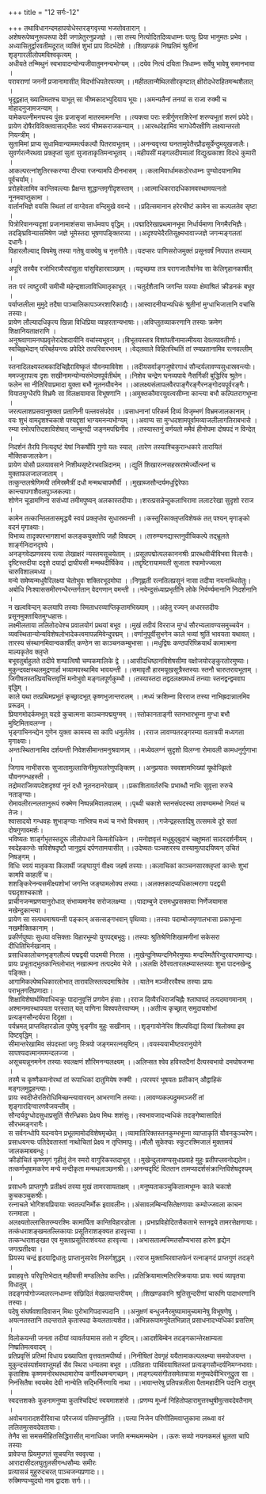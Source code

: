 +++
title = "12 सर्गः-12"

+++
तथाविधानन्दमहापयोधेस्तरङ्गवृत्त्या भजतोवतारान् ।   
अशेषरूपेष्वनुरूपरूपा देवी जगन्नेतुरनुप्रजज्ञे ।।सा तस्य नित्योदितदिव्यधाम्नः पत्युः प्रिया भानुमतः प्रभेव ।   
अध्यासितुर्द्वारवतीमदूरात् व्यक्तिं शुभां प्राप विदर्भदेशे ।।शिखण्डकं निष्प्रतिमं श्रुतीनां शृङ्गारलीलोपमविश्वकृत्यम् ।   
अधीयते तन्मिथुनं स्वभावादन्योन्यजीवातुमनन्यभोग्यम् ।।दयेव नित्यं दयिता त्रिधाम्नः सर्वेषु भावेषु समानभावा ।   
परावराणां जननी प्रजानामासीत् विदर्भाधिपतेरपत्यम् ।।महीतलान्मैथिलसीरकृष्टात् क्षीरोदधेराहितमन्थशैलात् ।   
भृदूद्वहात् ख्यातिमतश्च याभूत् सा भीष्मकादभ्युदियाय भूयः।।अमन्यतैनां तनयां स राजा रुक्मी च मोहादनुजामजन्याम् ।   
यामेकपत्नीमनघस्य पुंसः प्रजासृजां मातरमामनन्ति ।।त्यक्त्वा पराः स्त्रीर्गुणराशिरेनां शरण्यभूतां शरणं प्रपेदे।   
प्रायेण दोषैरविविक्तवासाद्भीतः स्वयं भीष्मकराजकन्याम् ।।आरब्धदेहामिव भागधेयैरक्षीणि लक्ष्यान्तरतो नियन्त्रीम् ।   
सुतामिमां प्राप्य सुधामिवान्याममर्त्यकल्पौ पितरावभूताम् ।।अनन्यवृत्त्या घनतामुपेतैरप्रौढसूर्येन्दुमयूखजालैः।   
सुवर्णरत्नैरथवा प्रक्लृप्तां सुतां सुजाताकृतिमन्वभूताम् ।।महीयसीं मङ्गलदीपमालां विद्युत्प्रकाशा विदधे कुमारी ।   
आकल्परत्नांशुतिरस्करण्या दीप्त्या रजन्यामपि दीनभासम् ।।कलामिवार्धामकठोरधाम्नः पुण्योदयानामिव पूर्वचर्याम्।   
प्ररोहवेलामिव कान्तिवल्ल्याः प्रैक्षन्त शुद्धान्तमृगीदृशस्ताम् ।।आत्माधिकारादधिकामवस्थामयत्नतो नूनमवाप्तुकामा ।   
वार्तानभिज्ञे वयसि स्थितां तां वाग्देवता वन्दिमुखे ववन्दे ।।प्रदित्समानान हरेरभीष्टं कामेन सा कल्पलतेव सृष्टा ।   
पित्रोरिवानन्यदृशां प्रजानामाशंसया सार्धमवाप वृद्धिम् ।।पद्मादिरेखाप्रथमानभूमा निर्धार्यमाणा निगमैरभिज्ञैः।   
तदङ्घ्रिविन्यासमिषेण जज्ञे भूमेस्तदा भूषणपङ्क्तिरग्र्या ।।अदृश्यभेदैरतिसूक्ष्मभावाज्जज्ञे जगन्मङ्गलतां दधानैः।   
विहारलौल्याद् विषमेषु तस्या गतेषु वाक्येषु च नृत्तगीतैः।।यदप्सरः पाणिसरोजमुक्तं प्रसूनवर्षं निपपात तस्याम् ।   
अपूरि तस्यैव रजोभिरग्र्यैरपांसुला पांसुविहारवाञ्छाम् ।।यदृच्छया तत्र परागजालैर्यानेव सा केलिगृहानकार्षीत् ।   
ततः परं त्वष्टुरमी समीची महेन्द्रशालाविधिमातृकाभूत् ।।चतुर्दशैतानि जगन्ति यस्याः क्षेमाश्रितं क्रीडनकं बभूव ।   
पर्याप्तलीला मुमुदे तदैषा पाञ्चालिकापञ्जरशारिकाद्यैः।।आस्वादनीयान्यधिकं श्रुतीनां मुग्धाभिजातानि वचांसि तस्याः।   
प्रायेण लौल्यादधिकृत्य खिन्ना विधिप्रिया व्याहरतान्यभाषाः।।अविप्लुतव्याकरणानि तस्याः क्रमेण शिक्षानियताक्षराणि ।   
अनुश्रवाणामनघप्रवृत्तेरादेशदायीनि वचांस्यभूवन् ।।विभूतयस्तत्र विशांपतीनामात्मीयया देवतयावतीर्णाः।   
स्वचिह्नभेदान् परिबर्हयन्त्यः प्रपेदिरे तत्परिवारभावम् ।।वेद्लवाले विहितस्थितिं तां रम्यप्रतानामिव रत्नवल्लीम् ।   
स्तनादिलक्ष्यस्तबकादिचिह्नैराविष्कृतं यौवनमाविवेश ।।तदीयसर्वाङ्गजुषोरगाधं सौन्दर्यलावण्यसुधास्रवन्त्योः।   
ममज्जुरापत्य दृशः सखीनामन्योन्यसंभेदमपूर्वतीर्थम् ।।निशेव चन्द्रेण घनव्यपाये नैसर्गिकी बुद्धिरिव श्रुतेन।   
फलेन सा नीतिरिवाप्रमादा युक्ता बभौ नूतनयौवनेन ।।आलक्ष्यसंलापलवैरपाङ्गैरङ्गैरनङ्गोदयपूर्वरङ्गैः।   
वियातमुग्धैरपि विभ्रमैः सा विलक्षयामास विभूषणानि ।।अमुक्तकौमारयुवत्वसीम्ना कान्त्या बभौ कल्पितरागभूम्ना ।   
जरत्पलाशप्रसवानुषक्ता प्रतानिनी पल्लवसंपदेव ।।प्रसाधनानां परिकर्म दिव्यं विजृम्भणं विभ्रमजालकानाम् ।   
वयः शुभं वामदृशश्चकाशे पश्यद्दृशां भाग्यमनन्यभोग्यम् ।।अवाप्य सा मुग्धदशामपूर्वामव्याजलीलागतिराबभासे ।   
रम्या रमोत्पत्तिदशाविशेषात् जाम्बूनदी जङ्गमपद्मिनीव ।।तस्यास्तनुं वर्णयतो ममैवं हीनोपमा दोषपदं न विन्देत् ।   
निदर्शनं तैरपि नित्यदृष्टं येषां निकर्षोपि गुणो यतः स्यात् ।तारेण तस्याश्चिकुरान्धकारे तारायितं मौक्तिकजालकेन।   
प्रायेण योसौ प्रलयावसाने निशीथसृष्टेरभवन्निदानम् ।।द्युतिं शिखारत्नसहस्ररश्मेर्ज्योत्स्नां च मुक्ताफलजालजाताम् ।   
तत्कुन्तलश्रेणिमयी तमिस्रमैत्रीं दधौ मन्मथचापमौर्वी ।।मुखाब्जसौन्दर्यमधुद्विरेफाः कान्त्यापगाशैवलपुञ्जकल्पाः।   
शोणेन चूडामणिना ससंध्यां तमीमपुष्यन् अलकास्तदीयाः।।शरत्प्रसन्नेन्दुकलाभिरामा ललाटरेखा सुदृशो रराज ।   
कामेन तत्कान्तिलतासमृद्ध्यै स्वयं प्रक्लृप्तेव सुधास्रवन्ती ।।कस्तूरिकाक्लृप्तविशेषकं तत् पश्यन् मृगाङ्को वदनं मृगाक्ष्याः।   
विभाव्य तादृक्परभागशाभां कलङ्कयुक्तोपि जहौ विषादम् ।।तारुण्यनद्यास्तनुवीचिकल्पे तद्भ्रूलते शार्ङ्गनिदानदृश्ये ।   
अनङ्गवेदप्रणवस्य रत्या लेखाक्षरं न्यस्तमसूचयेताम् ।।प्रसूतपद्मोत्पलकाननश्रीः प्रारब्धवीचीविभवा विलासैः।   
दृष्टिस्तदीया ददृशे दयार्द्रा द्राघीयसी मन्मथदीर्घिकेव ।।तद्दृष्टिरायामवती सुजाता श्यामोज्ज्वला चारुविशालमध्या ।   
मन्ये समेष्यन्मधुवैरिलक्ष्या चेतोभुवः शक्तिरभूदमोघा ।।निगृह्णती रत्नतिलप्रसूनं नासा तदीया नयनाब्धिसेतुः।   
अबोधि निःश्वाससमीरगन्धैरन्तर्गतान् वेदगणान् वमन्ती ।।नवेन्दुसंध्याप्रभृतीनि लोके निर्वर्ण्यमानानि निदर्शनानि ।   
न खल्वविन्दन् कलयापि तस्याः स्मिताधरव्याप्तिकृतामभिख्याम् ।।अहेतु रज्यन् अधरस्तदीयः प्रसूनमुक्तायितमुग्धहासः।   
लक्ष्मीलताया ललितोदधेश्च प्रवालयोगं प्रथयां बभूव ।।मुखं तदीयं विरराज मुग्धं सौरभ्यलावण्यसमुच्चयेन ।   
व्यवस्थितान्योन्यविशेषलोभादेकत्वमापन्नमिवेन्दुपद्मम् ।।वर्णानुपूर्वीसुभगेन काले भव्यां श्रुतिं भावयता यथावत् ।   
तारस्य संस्थानमिवान्वकार्षीत् कण्ठेन सा काञ्चनकम्बुभासा ।।मधुद्विषः कण्ठपरिष्क्रियार्थं कामात्मना माल्यकृतेव क्लृप्ते   
बभूवतुर्बाहुलते तदीये शम्पात्विषौ चम्पकमालिके द्वे ।।आसीदधिष्ठानविशेषसीमा वक्षोजयोरङ्कुरतोरमुष्याः।   
मुकुन्दवक्षस्थलमुद्रणार्हा भव्यामवस्थामिव भावयन्ती ।।समावृतौ हारमयूखसूत्रैस्तस्याः स्तनौ चारुतरावभूताम् ।   
जिगीषतस्तत्प्रियचित्तवृत्तिं मनोभुवो मङ्गलपूर्णकुम्भौ ।।तस्यास्तदा तद्वदलक्ष्यमध्यं तन्व्याः स्तनद्वन्द्वमवाप वृद्धिम् ।   
काले यथा तत्प्रथिमप्रभूतं कृच्छ्रादभूत् कृष्णभुजान्तरालम् ।।मध्यं क्रशिम्ना विरराज तस्या नाभिह्रदान्नालमिव प्ररूढम् ।   
प्रियागमोदर्कमभूत् यदग्रे कुचात्मना काञ्चनपद्मयुग्मम् ।।स्तोकानताङ्गी स्तनभारभूम्ना मुग्धा बभौ मुष्टिमितावलग्ना ।   
भृङ्गाभिनन्द्येन गुणेन युक्ता कामस्य सा कापि धनुर्लतेव ।।रराज लावण्यतरङ्गरम्या वलात्रयी मध्यगता मृगाक्ष्याः।   
अन्तःस्थितानामिव दर्शयन्ती निवेशसीमान्तमनुश्रवाणाम् ।।मध्येवलग्नं सुदृशो विलग्ना रोमावली कामधनुर्गुणाभा ।   
जिगाय नाभीसरसः सुजातामुल्लासिनीमुत्पलरेणुपङ्क्तिम् ।।अनुप्रयातः स्ववशामभिख्यां यूथोज्झितो यौवनगन्धहस्ती ।   
तद्रोमराजिव्यपदेशदृश्यां नूनं दधौ नूतनदानरेखाम् ।।प्रकाशितावर्तरुचिः प्रभाब्धौ नाभिः सुवृत्ता रुरुचे नताङ्ग्याः।   
रोमावलीरत्नलतानुरूपं रुक्मेण निष्पन्नमिवालवालम् ।।पृथ्वी चकाशे स्तनसंपदस्या लावण्यमम्भो नियतं च तेजः।   
श्वासादयो गन्धवहः शुभाङ्ग्याः नाभिश्च मध्यं च नभो विभक्तम् ।।गजेन्द्रहस्तादिषु तत्समत्वे दूरे सतां दोषगुणावमर्शः।   
भविष्यतः शार्ङ्गभृतस्तदूरू लीलोपधाने किमतोधिकेन ।।मनोज्ञवृत्तं मधुबुद्बुदाभं चक्षुष्मतां सादरदर्शनीयम् ।   
स्वदेहकान्तेः सविशेषदृष्टौ जानुद्वयं दर्पणतामयासीत् ।।उदेष्यतः पञ्चशरस्य तस्यामुत्पादयिष्यन् उचितं निषङ्गम् ।   
विधिः स्वयं मातृकया किलार्थी जङ्घायुगं वीक्ष्य जहर्ष तस्याः।।कलाचिकां काञ्चनसारक्लृप्तां कान्तेः शुभां कामपि काहलीं च।   
शशङ्किरेनन्यसमीक्ष्यशोभां जगन्ति जङ्घामलोक्य तस्याः।।अलक्तकादप्यधिकात्मरागा पदद्वयी पद्मदृशश्चकाशे ।   
प्राचीनजन्मप्रणयानुरोधात् संभाव्यमानेव सरोजलक्ष्म्या ।।पादाम्बुजे दत्तमधुप्रसक्तया निर्णेजयामास नखेन्दुकान्त्या ।   
प्रायेण सा सत्पथमाश्रयन्ती पङ्कान् असत्सङ्गभवान् पृथिव्याः।।तस्याः पदाम्बोजमृणालभासा प्रकाभूम्ना नखमौक्तिकानाम् ।   
प्रकीर्णपुष्पाः सुधया वसिक्ताः विहारभूम्यो युगपद्बभूवुः।।तस्याः श्रुतिश्रेणिशिखामणीनां सकेसरा दीधितिभिर्नखानाम् ।   
प्रसाधिकालोचनभृङ्गलौल्यं पद्मद्वयी पादमयी निरास ।।मुखेन्दुनिष्यन्दनिभैरमुष्याः मन्दस्मितैरिन्दुरवाप्तमान्द्यः।   
प्रायः प्रभूताद्भुतकान्तिलोभात् नखात्मना तत्पदमेव भेजे ।।अलक्षि देवैरवतारलक्ष्म्यास्तस्याः शुभा पादनखेन्दु पङ्क्तिः।   
आगामिकल्पेष्वधिकारलोभात् तारावलिस्तत्पदमाश्रितेव ।।यातेन मञ्जीररवैश्च तस्याः प्रायः पराभूतगतिप्रणादाः।   
शिक्षाविशेषार्थमिवाधिचक्रुः पादानुवृत्तिं प्रणयेन हंसाः।।रराज दिव्यैरधिराजचिह्नैः श्लाघापदं तत्पदमागमानाम् ।   
अश्मानमास्थापयता परस्तात् यत् पाणिना विश्वपतेरवाप्यम् ।।अतीत्य कृच्छ्रात् समुदायशोभां प्रत्यङ्गसौन्दर्यपरा दिदृक्षा ।   
पर्यभ्रमत् प्राप्तविहारडोला पुष्पेषु भृङ्गीव मुहुः सखीनाम् ।।शृङ्गायोनेरिव शिल्पविद्यां दिव्यां त्रिलोक्या इव दिष्टवृद्धिम् ।   
सीमान्तरेखामिव संपदस्तां जगुः स्त्रियो जङ्गमरत्नसृष्टिम् ।।वयस्ययाभीष्टवरानुयोगे सापश्यदात्मानममन्दलज्जा ।   
असूचयन्नूनमनेन तस्याः स्वलक्षणं शौरिमनन्यलक्ष्यम् ।।अलिप्सत श्वेव हविस्तदैनां दैत्यस्वभावो दमघोषजन्मा ।   
तस्मै च कृष्णैकमनोरथां तां रूपाधिकां दातुमियेष रुक्मी ।।परस्परं भूषयतः प्रतीकान् औद्वाहिकं मङ्गलमुद्वहन्त्याः।   
प्रायः स्वदीप्तेरतिरोधिमिच्छन्त्यावारयन् आभरणानि तस्याः।।लावण्यकल्पद्रुममञ्जरीं तां शृङ्गारदिग्वारणवैजयन्तीम् ।   
सौन्दर्यदुग्धोदसुधाप्रसूतिं सैरन्ध्रिकाः प्रेक्ष्य मिथः शशंसुः।।स्वभावजादभ्यधिकं तदङ्गेष्वासादितं सौरभमङ्गरागैः।   
स सर्वगन्धोपि यदन्वयेन प्रभूतमामोदविशेषमृच्छेत् ।।व्यामातिरिक्तस्तनकुम्भभूम्ना व्याप्ताकृतिं यौवनकुञ्चरेण।   
प्रसाधयन्त्यः पतिदेवतास्तां नाथोचितां प्रेक्ष्य न तृप्तिमापुः।।मौलौ सुकेश्याः स्फुटरश्मिजालं मुक्तामयं जालकमाबबन्धुः।   
क्रीडोचितं कृष्णमृगं गृहीतुं तेन स्मरो वागुरिकस्तदाभूत् ।।मुखेन्दुलावण्यसुधाप्रवाहे मुहुः प्रतीपप्लवनोद्यतेन।   
तत्कर्णभूषामकरेण मन्ये मन्दीकृता मन्मथलाञ्छनश्रीः।।अनन्यदृष्टिं विततान तामप्यादर्शसंक्रान्तिविशेषदृश्यम् ।   
प्रसाधनैः प्राप्तगुणैः प्रतीक्ष्यं तस्या मुखं तामरसायताक्षम् ।।मनुष्यताकञ्चुकितात्मभूम्नः काले चकाशे कुचकञ्चुकश्रीः।   
रत्नाचले भोगिशयप्रियायाः स्वतल्पनिर्मोक इवावलीनः।।अंसावलम्बिन्यसितेक्षणायाः कम्पोज्जवला काचन रत्नमाला ।   
अलक्ष्यतोल्लासितरम्यरश्मिः कामार्पिता कान्तिविहारडोला ।।प्रभाप्रविहोदितसैकताभे स्तनद्वये तामरसेक्षणायाः।   
तत्कंधराशङ्खमतल्लिकायाः प्रसूतिराशङ्क्यत हारवृत्त्या ।।   
तत्कन्धराशङ्खत एव मुक्ताप्रसूतिराशंवयत हारवृत्त्या ।।अभासतात्मस्मितसौम्यभासा हारेण हृद्येन जगत्प्रतीक्ष्या ।   
प्रियस्य चन्द्रं हृदयाद्विधातुः प्राप्तानुसारेव निसर्गशुद्धम् ।।रराज मुक्ताभिरवाप्तफेनं रत्नाङ्गदं प्राप्तगुणं तदङ्गे ।   
प्रवाहवृत्तेः परिवृत्तिभेदात् महीयसी मण्डलितेव कान्तिः।।प्रतिक्रियामात्मतिरस्क्रियायाः प्रायः स्वयं व्यापृतया विधातुम् ।   
तदङ्गयोगोज्ज्वलरत्नधाम्ना संछिदितं मेखलयान्तरीयम् ।।शिखण्डकानि श्रुतिसुन्दरीणां चारूणि पादाभरणानि तस्याः।   
पदेषु संघर्षवशादिवासन् मिथः पुरोभागिपदास्पदानि ।।अनुक्षणं बन्धुजनैरमुष्यामामुच्यमानेषु विभूषणेषु ।   
अयत्नतस्तानि तदन्तराले कृतास्पदा केवलतात्यशेत।।अभिन्नरूपामनुवेलभिन्नात् प्रसाधनादभ्यधिकां प्रसत्तिम् ।   
विलोकयन्ती जनता तदीयां व्यावर्तयामास ततो न दृष्टिम्।।आदर्शबिम्बेन तदङ्गकान्तेरक्षाम्यता निष्प्रतिमत्ववादम् ।   
प्रतिप्रवृत्तिं प्रतिमां विधाय प्रख्यापिता वृत्तवतामपीर्ष्या।।निनीषितां देवगृहं ययैतामाकल्पलक्ष्म्या समयोजयन्त ।   
मुकुन्दसंस्पर्शमवाप्तुमर्हा सैव स्थिरा धन्यतमा बभूव ।।पतिव्रताः पार्थिवयाषितस्तां प्रत्यङ्गसौन्दर्यनिमग्नभावाः।   
कृताशिषः कृष्णमनोरथस्थामारोप्य कर्णीरथमन्वगच्छन् ।।मङ्गल्यसंगीतसमेतयात्रा मनुष्यदेवीभिरनुद्रुता सा ।   
निनंसितैषा स्वयमेव देवी नान्येति सद्भिर्निरणायि नाथा ।।भावान्तरेषु प्रतिपन्नलीला पैतामहादीनि पदानि दातुम् ।   
स्वदत्तशक्तेः कुहनामनुष्या कुतश्चिदिष्टं स्वयमाशशंसे ।।प्रणम्य मूर्ध्ना निहितोपहारामुत्तस्थुषीमुत्सवदेवतैनाम् ।   
अवोचगारादशरीरिवाचा परैरजय्यं पतिमाप्नुहीति ।।पत्या निजेन परिणीतिमवाप्तुकामा लब्ध्वा वरं ललितमुत्सवदेवतायाः।   
तेनैव सा समसमीहितसिद्धिरासीत् मानाधिका जगति मन्मथमन्मथेन ।।ऊरुः सव्यो नयनकमलं भ्रूलता चापि तस्याः   
प्रावेपन्त प्रियमुपगतं सूचयन्ति स्ववृत्त्या ।   
आरादासीदलघुतुलसीगन्धसौम्यः समीरः   
प्रत्यासन्नं मुहुरुदचरत् पाञ्चजन्यप्रणादः।।   
रुक्मिण्यभ्युदयो नाम द्वादशः सर्गः।।